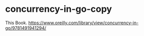 # concurrency-in-go-copy

This Book.
https://www.oreilly.com/library/view/concurrency-in-go/9781491941294/
